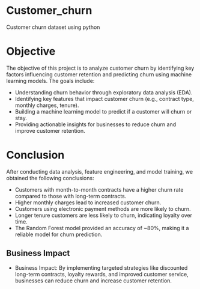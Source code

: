 # Customer_churn
Customer churn dataset using python

# Objective
The objective of this project is to analyze customer churn by identifying key factors influencing customer retention and predicting churn using machine learning models. The goals include:

- Understanding churn behavior through exploratory data analysis (EDA).
- Identifying key features that impact customer churn (e.g., contract type, monthly charges, tenure).
- Building a machine learning model to predict if a customer will churn or stay.
- Providing actionable insights for businesses to reduce churn and improve customer retention.

# Conclusion
After conducting data analysis, feature engineering, and model training, we obtained the following conclusions:

- Customers with month-to-month contracts have a higher churn rate compared to those with long-term contracts.
- Higher monthly charges lead to increased customer churn.
- Customers using electronic payment methods are more likely to churn.
- Longer tenure customers are less likely to churn, indicating loyalty over time.
- The Random Forest model provided an accuracy of ~80%, making it a reliable model for churn prediction.

## Business Impact 
- Business Impact: By implementing targeted strategies like discounted long-term contracts, loyalty rewards, and improved customer service, businesses can reduce churn and increase customer retention.
